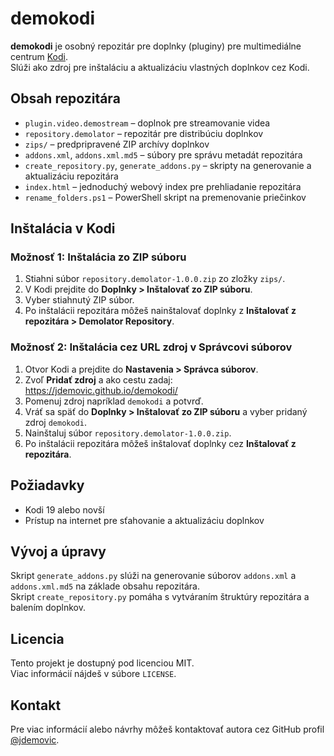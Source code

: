 # demokodi

**demokodi** je osobný repozitár pre doplnky (pluginy) pre multimediálne centrum [Kodi](https://kodi.tv/).  
Slúži ako zdroj pre inštaláciu a aktualizáciu vlastných doplnkov cez Kodi.

## Obsah repozitára

- `plugin.video.demostream` – doplnok pre streamovanie videa
- `repository.demolator` – repozitár pre distribúciu doplnkov
- `zips/` – predpripravené ZIP archívy doplnkov
- `addons.xml`, `addons.xml.md5` – súbory pre správu metadát repozitára
- `create_repository.py`, `generate_addons.py` – skripty na generovanie a aktualizáciu repozitára
- `index.html` – jednoduchý webový index pre prehliadanie repozitára
- `rename_folders.ps1` – PowerShell skript na premenovanie priečinkov

## Inštalácia v Kodi

### Možnosť 1: Inštalácia zo ZIP súboru

1. Stiahni súbor `repository.demolator-1.0.0.zip` zo zložky `zips/`.
2. V Kodi prejdite do **Doplnky > Inštalovať zo ZIP súboru**.
3. Vyber stiahnutý ZIP súbor.
4. Po inštalácii repozitára môžeš nainštalovať doplnky z **Inštalovať z repozitára > Demolator Repository**.

### Možnosť 2: Inštalácia cez URL zdroj v Správcovi súborov

1. Otvor Kodi a prejdite do **Nastavenia > Správca súborov**.
2. Zvoľ **Pridať zdroj** a ako cestu zadaj: https://jdemovic.github.io/demokodi/
3. Pomenuj zdroj napríklad `demokodi` a potvrď.
4. Vráť sa späť do **Doplnky > Inštalovať zo ZIP súboru** a vyber pridaný zdroj `demokodi`.
5. Nainštaluj súbor `repository.demolator-1.0.0.zip`.
6. Po inštalácii repozitára môžeš inštalovať doplnky cez **Inštalovať z repozitára**.

## Požiadavky

- Kodi 19 alebo novší
- Prístup na internet pre sťahovanie a aktualizáciu doplnkov

## Vývoj a úpravy

Skript `generate_addons.py` slúži na generovanie súborov `addons.xml` a `addons.xml.md5` na základe obsahu repozitára.  
Skript `create_repository.py` pomáha s vytváraním štruktúry repozitára a balením doplnkov.

## Licencia

Tento projekt je dostupný pod licenciou MIT.  
Viac informácií nájdeš v súbore `LICENSE`.

## Kontakt

Pre viac informácií alebo návrhy môžeš kontaktovať autora cez GitHub profil [@jdemovic](https://github.com/jdemovic).
